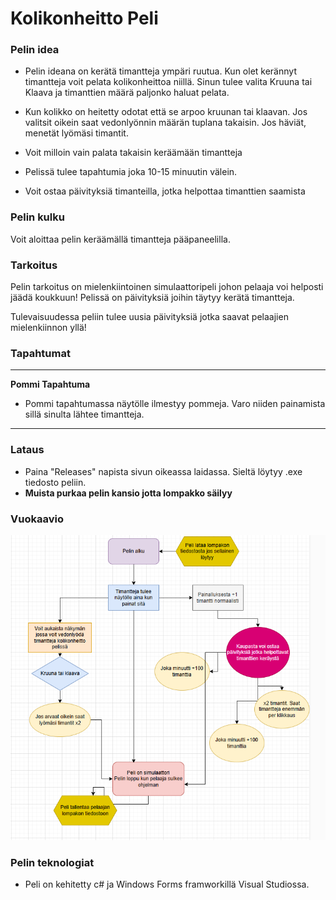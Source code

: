 # Kolikonheitto Peli

### Pelin idea
- Pelin ideana on kerätä timantteja ympäri ruutua. Kun olet kerännyt timantteja voit pelata kolikonheittoa niillä. Sinun tulee valita Kruuna tai Klaava ja timanttien määrä paljonko haluat pelata.
  
- Kun kolikko on heitetty odotat että se arpoo kruunan tai klaavan. Jos valitsit oikein saat vedonlyönnin määrän tuplana takaisin. Jos häviät, menetät lyömäsi timantit.

- Voit milloin vain palata takaisin keräämään timantteja
  
- Pelissä tulee tapahtumia joka 10-15 minuutin välein.

- Voit ostaa päivityksiä timanteilla, jotka helpottaa timanttien saamista

### Pelin kulku
Voit aloittaa pelin keräämällä timantteja pääpaneelilla.


### Tarkoitus
Pelin tarkoitus on mielenkiintoinen simulaattoripeli johon pelaaja voi helposti jäädä koukkuun! Pelissä on päivityksiä joihin täytyy kerätä timantteja.

Tulevaisuudessa peliin tulee uusia päivityksiä jotka saavat pelaajien mielenkiinnon yllä!

### Tapahtumat
---
**Pommi Tapahtuma**
- Pommi tapahtumassa näytölle ilmestyy pommeja. Varo niiden painamista sillä sinulta lähtee timantteja.
---

### Lataus
- Paina "Releases" napista sivun oikeassa laidassa. Sieltä löytyy .exe tiedosto peliin. 
- **Muista purkaa pelin kansio jotta lompakko säilyy**

### Vuokaavio
![Vuokaavio](https://github.com/Eemi00/coin-flip/blob/6c267443098a6d8f31423ec1b7b190d79eb8879d/kuvat/N%C3%A4ytt%C3%B6kuva%202025-04-02%20130211.png?raw=true)

### Pelin teknologiat
- Peli on kehitetty c# ja Windows Forms framworkillä Visual Studiossa.